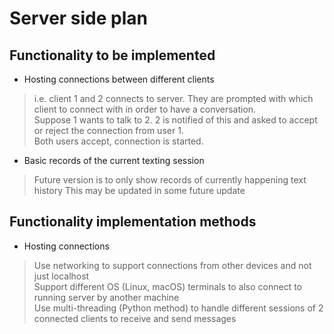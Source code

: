 # Server side plan

## Functionality to be implemented
- Hosting connections between different clients
> i.e. client 1 and 2 connects to server. They are prompted with which client to connect with in order to have a conversation.  
> Suppose 1 wants to talk to 2. 2 is notified of this and asked to accept or reject the connection from user 1.  
> Both users accept, connection is started. 
- Basic records of the current texting session
> Future version is to only show records of currently happening text history
> This may be updated in some future update

## Functionality implementation methods
- Hosting connections
> Use networking to support connections from other devices and not just localhost  
> Support different OS (Linux, macOS) terminals to also connect to running server by another machine  
> Use multi-threading (Python method) to handle different sessions of 2 connected clients to receive and send messages